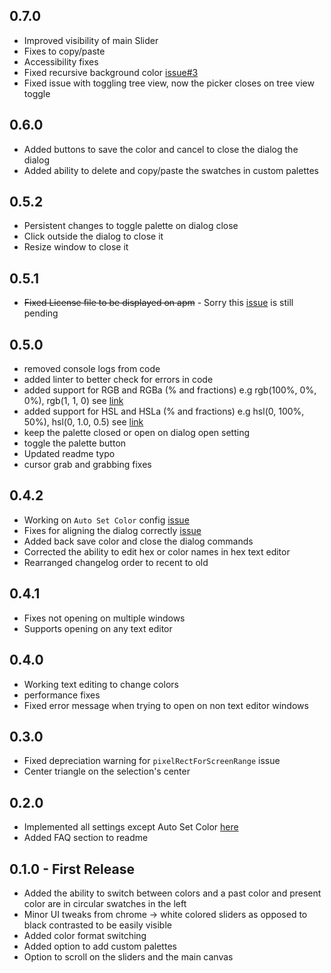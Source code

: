 ## 0.7.0
* Improved visibility of main Slider
* Fixes to copy/paste
* Accessibility fixes
* Fixed recursive background color [issue#3](https://github.com/puranjayjain/chrome-color-picker/issues/3)
* Fixed issue with toggling tree view, now the picker closes on tree view toggle

## 0.6.0
* Added buttons to save the color and cancel to close the dialog the dialog
* Added ability to delete and copy/paste the swatches in custom palettes

## 0.5.2
* Persistent changes to toggle palette on dialog close
* Click outside the dialog to close it
* Resize window to close it

## 0.5.1
* ~~Fixed License file to be displayed on apm~~ - Sorry this [issue](https://github.com/atom/apm/issues/546) is still pending

## 0.5.0
* removed console logs from code
* added linter to better check for errors in code
* added support for RGB and RGBa (% and fractions) e.g rgb(100%, 0%, 0%), rgb(1, 1, 0) see [link](https://github.com/bgrins/TinyColor#rgb-rgba)
* added support for HSL and HSLa (% and fractions) e.g hsl(0, 100%, 50%), hsl(0, 1.0, 0.5) see [link](https://github.com/bgrins/TinyColor#hsl-hsla)
* keep the palette closed or open on dialog open setting
* toggle the palette button
* Updated readme typo
* cursor grab and grabbing fixes

## 0.4.2
* Working on `Auto Set Color` config [issue](https://github.com/puranjayjain/chrome-color-picker/blob/master/lib/config.coffee#L13)
* Fixes for aligning the dialog correctly [issue](https://github.com/puranjayjain/chrome-color-picker/issues/2)
* Added back save color and close the dialog commands
* Corrected the ability to edit hex or color names in hex text editor
* Rearranged changelog order to recent to old

## 0.4.1
* Fixes not opening on multiple windows
* Supports opening on any text editor

## 0.4.0
* Working text editing to change colors
* performance fixes
* Fixed error message when trying to open on non text editor windows

## 0.3.0
* Fixed depreciation warning for `pixelRectForScreenRange` issue
* Center triangle on the selection's center

## 0.2.0
* Implemented all settings except Auto Set Color [here](https://github.com/puranjayjain/chrome-color-picker/blob/master/lib/config.coffee)
* Added FAQ section to readme

## 0.1.0 - First Release
* Added the ability to switch between colors and a past color and present color are in circular swatches in the left
* Minor UI tweaks from chrome -> white colored sliders as opposed to black contrasted to be easily visible
* Added color format switching
* Added option to add custom palettes
* Option to scroll on the sliders and the main canvas
